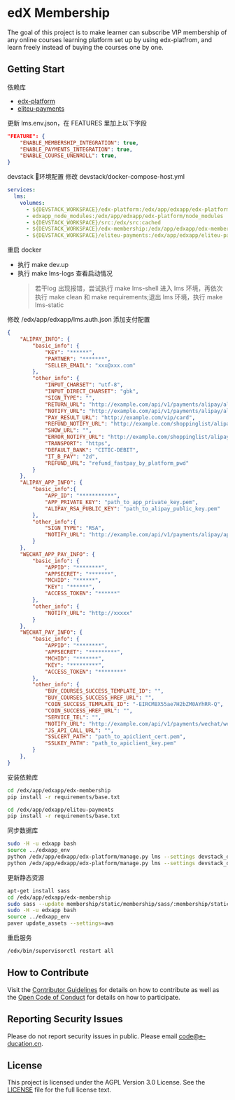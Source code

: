 # edX Membership

The goal of this project is to make learner can subscribe VIP membership of any online courses learning platform set up by using edx-platfrom, and learn freely instead of buying the courses one by one.

## Getting Start

依赖库
- [edx-platform](https://github.com/e-ducation/edx-platform.git)
- [eliteu-payments](https://github.com/e-ducation/eliteu-payments)

更新 lms.env.json，在 FEATURES 里加上以下字段
```json
"FEATURE": {
    "ENABLE_MEMBERSHIP_INTEGRATION": true,
    "ENABLE_PAYMENTS_INTEGRATION": true,
    "ENABLE_COURSE_UNENROLL": true,
}
```


devstack 环境配置
修改 devstack/docker-compose-host.yml
```yml
services:
  lms:
    volumes:
      - ${DEVSTACK_WORKSPACE}/edx-platform:/edx/app/edxapp/edx-platform:cached
      - edxapp_node_modules:/edx/app/edxapp/edx-platform/node_modules
      - ${DEVSTACK_WORKSPACE}/src:/edx/src:cached
      - ${DEVSTACK_WORKSPACE}/edx-membership:/edx/app/edxapp/edx-membership:cached
      - ${DEVSTACK_WORKSPACE}/eliteu-payments:/edx/app/edxapp/eliteu-payments:cached
```

重启 docker
- 执行 make dev.up
- 执行 make lms-logs 查看启动情况
    > 若干log 出现报错，尝试执行 make lms-shell 进入 lms 环境，再依次执行 make clean 和 make requirements;退出 lms 环境，执行 make lms-static


修改 /edx/app/edxapp/lms.auth.json 添加支付配置
```json
{
    "ALIPAY_INFO": {
        "basic_info": {
            "KEY": "******", 
            "PARTNER": "*******", 
            "SELLER_EMAIL": "xxx@xxx.com"
        }, 
        "other_info": {
            "INPUT_CHARSET": "utf-8", 
            "INPUT_DIRECT_CHARSET": "gbk", 
            "SIGN_TYPE": "", 
            "RETURN_URL": "http://example.com/api/v1/payments/alipay/alipaysuccess/", 
            "NOTIFY_URL": "http://example.com/api/v1/payments/alipay/alipayasyncnotify/", 
            "PAY_RESULT_URL": "http://example.com/vip/card", 
            "REFUND_NOTIFY_URL": "http://example.com/shoppinglist/alipay/alipayrefundasyncnotify", 
            "SHOW_URL": "", 
            "ERROR_NOTIFY_URL": "http://example.com/shoppinglist/alipay/errornotify/", 
            "TRANSPORT": "https", 
            "DEFAULT_BANK": "CITIC-DEBIT", 
            "IT_B_PAY": "2d", 
            "REFUND_URL": "refund_fastpay_by_platform_pwd"
        }
    }, 
    "ALIPAY_APP_INFO": {
        "basic_info":{
            "APP_ID": "***********",
            "APP_PRIVATE_KEY": "path_to_app_private_key.pem",
            "ALIPAY_RSA_PUBLIC_KEY": "path_to_alipay_public_key.pem"
        },
        "other_info":{
            "SIGN_TYPE": "RSA",
            "NOTIFY_URL": "http://example.com/api/v1/payments/alipay/app_alipayasyncnotify/"
        }
    },
    "WECHAT_APP_PAY_INFO": {
        "basic_info": {
            "APPID": "********",
            "APPSECRET": "*******",
            "MCHID": "******",
            "KEY": "******",
            "ACCESS_TOKEN": "******"
        },
        "other_info": {
            "NOTIFY_URL": "http://xxxxx"
        }
    },
    "WECHAT_PAY_INFO": {
        "basic_info": {
            "APPID": "********", 
            "APPSECRET": "*********", 
            "MCHID": "*******", 
            "KEY": "*********", 
            "ACCESS_TOKEN": "********"
        }, 
        "other_info": {
            "BUY_COURSES_SUCCESS_TEMPLATE_ID": "", 
            "BUY_COURSES_SUCCESS_HREF_URL": "", 
            "COIN_SUCCESS_TEMPLATE_ID": "-EIRCM8X55ae7H2bZM0AYhRR-Q", 
            "COIN_SUCCESS_HREF_URL": "", 
            "SERVICE_TEL": "", 
            "NOTIFY_URL": "http://example.com/api/v1/payments/wechat/wechatasyncnotify/", 
            "JS_API_CALL_URL": "", 
            "SSLCERT_PATH": "path_to_apiclient_cert.pem", 
            "SSLKEY_PATH": "path_to_apiclient_key.pem"
        }
    },
}
```

安装依赖库
```bash
cd /edx/app/edxapp/edx-membership
pip install -r requirements/base.txt

cd /edx/app/edxapp/eliteu-payments
pip install -r requirements/base.txt
```

同步数据库
```bash
sudo -H -u edxapp bash
source ../edxapp_env 
python /edx/app/edxapp/edx-platform/manage.py lms --settings devstack_docker makemigrations membership
python /edx/app/edxapp/edx-platform/manage.py lms --settings devstack_docker migrate membership
```

更新静态资源
```bash
apt-get install sass
cd /edx/app/edxapp/edx-membership
sudo sass --update membership/static/membership/sass/:membership/static/membership/css/ -E "UTF-8"
sudo -H -u edxapp bash
source ../edxapp_env 
paver update_assets --settings=aws
```

重启服务
```bash
/edx/bin/supervisorctl restart all
```


## How to Contribute
Visit the [Contributor Guidelines](https://github.com/e-ducation/edx-membership/blob/master/CONTRIBUTING.md) for details on how to contribute as well as the [Open Code of Conduct](https://github.com/e-ducation/edx-membership/blob/master/CODE_OF_CONDUCT.md) for details on how to participate.


## Reporting Security Issues
Please do not report security issues in public. Please email code@e-ducation.cn.

## License
This project is licensed under the AGPL Version 3.0 License.
See the [LICENSE](https://github.com/e-ducation/edx-membership/blob/master/LICENSE) file for the full license text.
